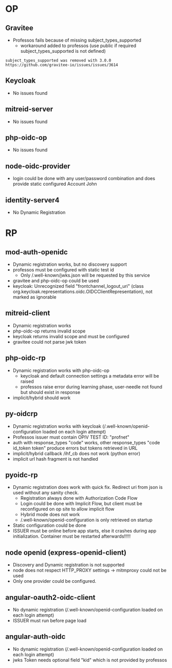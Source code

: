 # OP

## Gravitee 
* Professos fails because of missing subject_types_supported
    * workaround added to professos (use public if required subject_types_supported is not defined)
``` 
subject_types_supported was removed with 3.0.0
https://github.com/gravitee-io/issues/issues/3614
```

## Keycloak

* No issues found

## mitreid-server

* No issues found

## php-oidc-op

* No issues found

## node-oidc-provider

* login could be done with any user/password combination and does provide static configured Account John

## identity-server4

* No Dynamic Registration


RP
========================================================================================================================

## mod-auth-openidc
* Dynamic registration works, but no discovery support
* professos must be configured with static test id
    * Only /.well-known/jwks.json will be requested by this service
* gravitee and php-oidc-op could be used 
* keycloak: Unrecognized field "frontchannel_logout_uri" (class org.keycloak.representations.oidc.OIDCClientRepresentation), not marked as ignorable

## mitreid-client

* Dynamic registration works
* php-oidc-op returns invalid scope
* keycloak returns invalid scope and must be configured
* gravitee could not parse jwk token

## php-oidc-rp

* Dynamic registration works with php-oidc-op
    * keycloak and default connection settings a metadata error will be raised
    * professos raise error during learning phase, user-needle not found but should exist in response
* implicit/hybrid should work

## py-oidcrp

* Dynamic registration works with keycloak (/.well-known/openid-configuration loaded on each login attempt)
* Professos issuer must contain OPIV TEST ID: "profnet"
* auth with response_types "code" works, other response_types "code id_token token" produce errors but tokens retrieved in URL
* implicit/hybrid callback /ihf_cb does not work (python error)
* implicit url hash fragment is not handled

## pyoidc-rp

* Dynamic registration does work with quick fix. Redirect uri from json is used without any sanity check.
    * Registration always done with Authorization Code Flow
    * Login could be done with Implicit Flow, but client must be reconfigured on op site to allow implicit flow
    * Hybrid mode does not work
    * /.well-known/openid-configuration is only retrieved on startup 
* Static configuration could be done
* ISSUER must be online before app starts, else it crashes during app initialization. Container must be restarted afterwards!!!!!

## node openid (express-openid-client)

* Discovery and Dynamic registration is not supported
* node does not respect HTTP_PROXY settings -> mitmproxy could not be used
* Only one provider could be configured.

## angular-oauth2-oidc-client

* No dynamic registration (/.well-known/openid-configuration loaded on each login attempt)
* ISSUER must run before page load

## angular-auth-oidc

* No dynamic registration (/.well-known/openid-configuration loaded on each login attempt)
* jwks Token needs optional field "kid" which is not provided by professos
